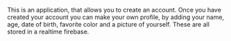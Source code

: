 This is an application, that allows you to create an account. Once you have created your account you can make your own profile, 
by adding your name, age, date of birth, favorite color and a picture of yourself. These are all stored in a realtime firebase.
